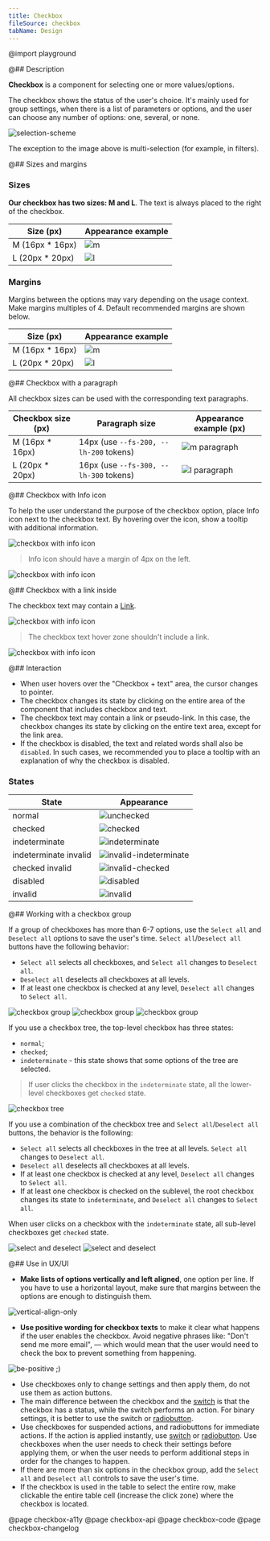 ```yaml
---
title: Checkbox
fileSource: checkbox
tabName: Design
---
```


@import playground

@## Description

**Checkbox** is a component for selecting one or more values/options.

The checkbox shows the status of the user's choice. It's mainly used for group settings, when there is a list of parameters or options, and the user can choose any number of options: one, several, or none.

![selection-scheme](static/check-or-toggle.png)

The exception to the image above is multi-selection (for example, in filters).

@## Sizes and margins

### Sizes

**Our checkbox has two sizes: M and L**. The text is always placed to the right of the checkbox.

| Size (px)        | Appearance example      |
| ---------------- | ----------------------- |
| M (16px \* 16px) | ![m](static/size-m.png) |
| L (20px \* 20px) | ![l](static/size-l.png) |

### Margins

Margins between the options may vary depending on the usage context. Make margins multiples of 4. Default recommended margins are shown below.

| Size (px)        | Appearance example      |
| ---------------- | ----------------------- |
| M (16px \* 16px) | ![m](static/vert-m.png) |
| L (20px \* 20px) | ![l](static/vert-l.png) |

@## Checkbox with a paragraph

All checkbox sizes can be used with the corresponding text paragraphs.

| Checkbox size (px) | Paragraph size                         | Appearance example (px)                |
| ------------------ | -------------------------------------- | -------------------------------------- |
| M (16px \* 16px)   | 14px (use `--fs-200, --lh-200` tokens) | ![m paragraph](static/paragraph-m.png) |
| L (20px \* 20px)   | 16px (use `--fs-300, --lh-300` tokens) | ![l paragraph](static/paragraph-l.png) |

@## Checkbox with Info icon

To help the user understand the purpose of the checkbox option, place Info icon next to the checkbox text. By hovering over the icon, show a tooltip with additional information.

![checkbox with info icon](static/info-icon.png)

> Info icon should have a margin of 4px on the left.

![checkbox with info icon](static/info-icon-margin.png)

@## Checkbox with a link inside

The checkbox text may contain a [Link](/components/link).

![checkbox with info icon](static/link.png)

> The checkbox text hover zone shouldn't include a link.

![checkbox with info icon](static/link-hover-zone.png)

@## Interaction

- When user hovers over the "Checkbox + text" area, the cursor changes to pointer.
- The checkbox changes its state by clicking on the entire area of the component that includes checkbox and text.
- The checkbox text may contain a link or pseudo-link. In this case, the checkbox changes its state by clicking on the entire text area, except for the link area.
- If the checkbox is disabled, the text and related words shall also be `disabled`. In such cases, we recommended you to place a tooltip with an explanation of why the checkbox is disabled.

### States

| State                 | Appearance                                                       |
| --------------------- | ---------------------------------------------------------------- |
| normal                | ![unchecked](static/state-unchecked.png)                         |
| checked               | ![checked](static/state-checked.png)                             |
| indeterminate         | ![indeterminate](static/state-indetermenate.png)                 |
| indeterminate invalid | ![invalid-indeterminate](static/state-indetermenate-invalid.png) |
| checked invalid       | ![invalid-checked](static/state-checked-invalid.png)             |
| disabled              | ![disabled](static/state-disabled.png)                           |
| invalid               | ![invalid](static/state-invalid.png)                             |

@## Working with a checkbox group

If a group of checkboxes has more than 6-7 options, use the `Select all` and `Deselect all` options to save the user's time. `Select all`/`Deselect all` buttons have the following behavior:

- `Select all` selects all checkboxes, and `Select all` changes to `Deselect all`.
- `Deselect all` deselects all checkboxes at all levels.
- If at least one checkbox is checked at any level, `Deselect all` changes to `Select all`.

![checkbox group](static/group-1.png) ![checkbox group](static/group-2.png) ![checkbox group](static/group-3.png)

If you use a checkbox tree, the top-level checkbox has three states:

- `normal`;
- `checked`;
- `indeterminate` - this state shows that some options of the tree are selected.

> If user clicks the checkbox in the `indeterminate` state, all the lower-level checkboxes get `checked` state.

![checkbox tree](static/tree.png)

If you use a combination of the checkbox tree and `Select all`/`Deselect all` buttons, the behavior is the following:

- `Select all` selects all checkboxes in the tree at all levels. `Select all` changes to `Deselect all`.
- `Deselect all` deselects all checkboxes at all levels.
- If at least one checkbox is checked at any level, `Deselect all` changes to `Select all`.
- If at least one checkbox is checked on the sublevel, the root checkbox changes its state to `indeterminate`, and `Deselect all` changes to `Select all`.

When user clicks on a checkbox with the `indeterminate` state, all sub-level checkboxes get `checked` state.

![select and deselect](static/select-all.png) ![select and deselect](static/deselect-all.png)

@## Use in UX/UI

- **Make lists of options vertically and left aligned**, one option per line. If you have to use a horizontal layout, make sure that margins between the options are enough to distinguish them.

![vertical-align-only](static/checkboxes_yes_no.png)

- **Use positive wording for checkbox texts** to make it clear what happens if the user enables the checkbox. Avoid negative phrases like: "Don't send me more email", — which would mean that the user would need to check the box to prevent something from happening.

![be-positive ;)](static/checkboxelabel_yes_no.png)

- Use checkboxes only to change settings and then apply them, do not use them as action buttons.
- The main difference between the checkbox and the [switch](/components/switch/) is that the checkbox has a status, while the switch performs an action. For binary settings, it is better to use the switch or [radiobutton](/components/radio/).
- Use checkboxes for suspended actions, and radiobuttons for immediate actions. If the action is applied instantly, use [switch](/components/switch/) or [radiobutton](/components/radio/). Use checkboxes when the user needs to check their settings before applying them, or when the user needs to perform additional steps in order for the changes to happen.
- If there are more than six options in the checkbox group, add the `Select all` and `Deselect all` controls to save the user's time.
- If the checkbox is used in the table to select the entire row, make clickable the entire table cell (increase the click zone) where the checkbox is located.

@page checkbox-a11y
@page checkbox-api
@page checkbox-code
@page checkbox-changelog
